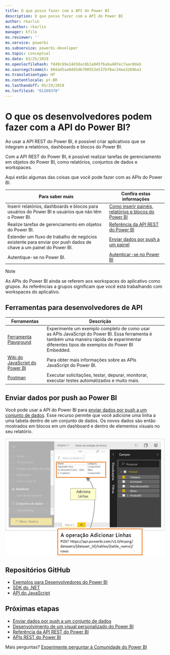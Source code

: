 ```yaml
---
title: O que posso fazer com a API do Power BI
description: O que posso fazer com a API do Power BI
author: rkarlin
ms.author: rkarlin
manager: kfile
ms.reviewer: ''
ms.service: powerbi
ms.subservice: powerbi-developer
ms.topic: conceptual
ms.date: 03/25/2019
ms.openlocfilehash: fd49c69a14d3dac6b1a045f6aba407ec7aac0deb
ms.sourcegitcommit: 60dad5aa0d85db790553e537bf8ac34ee3289ba3
ms.translationtype: HT
ms.contentlocale: pt-BR
ms.lasthandoff: 05/29/2019
ms.locfileid: "61269378"
---
```

# <a name="what-can-developers-do-with-the-power-bi-api"></a>O que os desenvolvedores podem fazer com a API do Power BI?

Ao usar a API REST do Power BI, é possível criar aplicativos que se integram a relatórios, dashboards e blocos do Power BI.

Com a API REST do Power BI, é possível realizar tarefas de gerenciamento em objetos do Power BI, como relatórios, conjuntos de dados e workspaces.

Aqui estão algumas das coisas que você pode fazer com as APIs do Power BI.

| **Para saber mais** | **Confira estas informações** |
|----------------------------------------------------------------------------------|------------------------------------------------------------------------------------|
| Inserir relatórios, dashboards e blocos para usuários do Power BI e usuários que não têm o Power BI. | [Como inserir painéis, relatórios e blocos do Power BI](embedding-content.md) |
| Realize tarefas de gerenciamento em objetos do Power BI. | [Referência da API REST do Power BI](https://docs.microsoft.com/rest/api/power-bi/) |
| Estender um fluxo de trabalho de negócios existente para enviar por push dados de chave a um painel do Power BI. | [Enviar dados por push a um painel](walkthrough-push-data.md) |
| Autentique-se no Power BI. | [Autenticar-se no Power BI](get-azuread-access-token.md) |

> [!NOTE]
> As APIs do Power BI ainda se referem aos workspaces do aplicativo como grupos. As referências a grupos significam que você está trabalhando com workspaces do aplicativo.

## <a name="api-developer-tools"></a>Ferramentas para desenvolvedores de API

| Ferramentas | Descrição |  |  |
|-------------------------|---------------------------------------------------------------------------------------------------------------------------------------------------|---|---|
| [Ferramenta Playground](https://microsoft.github.io/PowerBI-JavaScript/demo) | Experimente um exemplo completo de como usar as APIs JavaScript do Power BI. Essa ferramenta é também uma maneira rápida de experimentar diferentes tipos de exemplos do Power BI Embedded. |  |  |
| [Wiki do JavaScript do Power BI](https://github.com/Microsoft/powerbi-javascript/wiki) | Para obter mais informações sobre as APIs JavaScript do Power BI. |  |  |
| [Postman](https://www.getpostman.com/) | Executar solicitações, testar, depurar, monitorar, executar testes automatizados e muito mais. |

## <a name="push-data-into-power-bi"></a>Enviar dados por push ao Power BI

Você pode usar a API do Power BI para [enviar dados por push a um conjunto de dados](walkthrough-push-data.md). Esse recurso permite que você adicione uma linha a uma tabela dentro de um conjunto de dados. Os novos dados são então mostrados em blocos em um dashboard e dentro de elementos visuais no seu relatório.

![Exemplo de envio de dados por push](media/what-can-you-do/powerbi-push-data.png)

## <a name="github-repositories"></a>Repositórios GitHub

* [Exemplos para Desenvolvedores do Power BI](https://github.com/Microsoft/PowerBI-Developer-Samples)
* [SDK do .NET](https://github.com/Microsoft/PowerBI-CSharp)
* [API do JavaScript](https://github.com/Microsoft/PowerBI-JavaScript)

## <a name="next-steps"></a>Próximas etapas

* [Enviar dados por push a um conjunto de dados](walkthrough-push-data.md)
* [Desenvolvimento de um visual personalizado do Power BI](custom-visual-develop-tutorial.md)
* [Referência da API REST do Power BI](rest-api-reference.md)
* [APIs REST do Power BI](https://docs.microsoft.com/rest/api/power-bi/)

Mais perguntas? [Experimente perguntar à Comunidade do Power BI](http://community.powerbi.com/)
